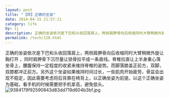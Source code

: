 ```yaml
---
layout: post
title: "【转】正确的坐姿"
date: 2014-04-15 21:57:11
category: life
by: zj
description: 正确的坐姿依次是下巴和头收回落肩上，两侧肩胛骨向后收缩同时大臂稍微外旋让胸打开，同时肩胛骨下沉尽量让锁骨拉平成一条直线。脊椎拉直让上半身重心落坐骨上，腰腹保持一定程
permalink: /tech/128.html
---
```

正确的坐姿依次是下巴和头收回落肩上，两侧肩胛骨向后收缩同时大臂稍微外旋让胸打开 ，同时肩胛骨下沉尽量让锁骨拉平成一条直线。脊椎拉直让上半身重心落坐骨上，腰腹保持一定程度的收紧来维持脊椎的姿势。而脚落膝盖正前方，双脚，双膝都冲正前方。另外这个坐姿如果维持时间过长，一些肌肉开始疲劳，骨盆会出现不稳定，因此需要考虑将后背靠在椅背上，以正确坐姿为前提。以这个正确坐姿为基础，看手机的时候需要把手机拿高，避免低头。 ![9384179f92590843d83dd719d604b3bf.jpg][]


[9384179f92590843d83dd719d604b3bf.jpg]: http://www.gfzj.us/gfzjus_blog/tech/2014-10-22/9384179f92590843d83dd719d604b3bf.jpg